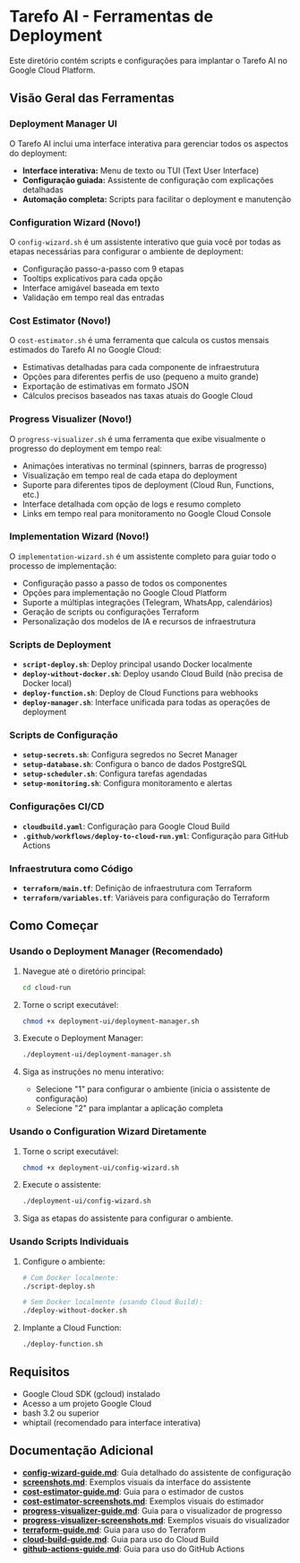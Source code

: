 # Tarefo AI - Ferramentas de Deployment

Este diretório contém scripts e configurações para implantar o Tarefo AI no Google Cloud Platform.

## Visão Geral das Ferramentas

### Deployment Manager UI

O Tarefo AI inclui uma interface interativa para gerenciar todos os aspectos do deployment:

- **Interface interativa:** Menu de texto ou TUI (Text User Interface)
- **Configuração guiada:** Assistente de configuração com explicações detalhadas
- **Automação completa:** Scripts para facilitar o deployment e manutenção

### Configuration Wizard (Novo!)

O `config-wizard.sh` é um assistente interativo que guia você por todas as etapas necessárias para configurar o ambiente de deployment:

- Configuração passo-a-passo com 9 etapas
- Tooltips explicativos para cada opção
- Interface amigável baseada em texto
- Validação em tempo real das entradas

### Cost Estimator (Novo!)

O `cost-estimator.sh` é uma ferramenta que calcula os custos mensais estimados do Tarefo AI no Google Cloud:

- Estimativas detalhadas para cada componente de infraestrutura
- Opções para diferentes perfis de uso (pequeno a muito grande)
- Exportação de estimativas em formato JSON
- Cálculos precisos baseados nas taxas atuais do Google Cloud

### Progress Visualizer (Novo!)

O `progress-visualizer.sh` é uma ferramenta que exibe visualmente o progresso do deployment em tempo real:

- Animações interativas no terminal (spinners, barras de progresso)
- Visualização em tempo real de cada etapa do deployment
- Suporte para diferentes tipos de deployment (Cloud Run, Functions, etc.)
- Interface detalhada com opção de logs e resumo completo
- Links em tempo real para monitoramento no Google Cloud Console

### Implementation Wizard (Novo!)

O `implementation-wizard.sh` é um assistente completo para guiar todo o processo de implementação:

- Configuração passo a passo de todos os componentes
- Opções para implementação no Google Cloud Platform
- Suporte a múltiplas integrações (Telegram, WhatsApp, calendários)
- Geração de scripts ou configurações Terraform
- Personalização dos modelos de IA e recursos de infraestrutura

### Scripts de Deployment

- **`script-deploy.sh`**: Deploy principal usando Docker localmente
- **`deploy-without-docker.sh`**: Deploy usando Cloud Build (não precisa de Docker local)
- **`deploy-function.sh`**: Deploy de Cloud Functions para webhooks
- **`deploy-manager.sh`**: Interface unificada para todas as operações de deployment

### Scripts de Configuração

- **`setup-secrets.sh`**: Configura segredos no Secret Manager
- **`setup-database.sh`**: Configura o banco de dados PostgreSQL
- **`setup-scheduler.sh`**: Configura tarefas agendadas
- **`setup-monitoring.sh`**: Configura monitoramento e alertas

### Configurações CI/CD

- **`cloudbuild.yaml`**: Configuração para Google Cloud Build
- **`.github/workflows/deploy-to-cloud-run.yml`**: Configuração para GitHub Actions

### Infraestrutura como Código

- **`terraform/main.tf`**: Definição de infraestrutura com Terraform
- **`terraform/variables.tf`**: Variáveis para configuração do Terraform

## Como Começar

### Usando o Deployment Manager (Recomendado)

1. Navegue até o diretório principal:
   ```bash
   cd cloud-run
   ```

2. Torne o script executável:
   ```bash
   chmod +x deployment-ui/deployment-manager.sh
   ```

3. Execute o Deployment Manager:
   ```bash
   ./deployment-ui/deployment-manager.sh
   ```

4. Siga as instruções no menu interativo:
   - Selecione "1" para configurar o ambiente (inicia o assistente de configuração)
   - Selecione "2" para implantar a aplicação completa

### Usando o Configuration Wizard Diretamente

1. Torne o script executável:
   ```bash
   chmod +x deployment-ui/config-wizard.sh
   ```

2. Execute o assistente:
   ```bash
   ./deployment-ui/config-wizard.sh
   ```

3. Siga as etapas do assistente para configurar o ambiente.

### Usando Scripts Individuais

1. Configure o ambiente:
   ```bash
   # Com Docker localmente:
   ./script-deploy.sh
   
   # Sem Docker localmente (usando Cloud Build):
   ./deploy-without-docker.sh
   ```

2. Implante a Cloud Function:
   ```bash
   ./deploy-function.sh
   ```

## Requisitos

- Google Cloud SDK (gcloud) instalado
- Acesso a um projeto Google Cloud
- bash 3.2 ou superior
- whiptail (recomendado para interface interativa)

## Documentação Adicional

- **[config-wizard-guide.md](deployment-ui/config-wizard-guide.md)**: Guia detalhado do assistente de configuração
- **[screenshots.md](deployment-ui/screenshots.md)**: Exemplos visuais da interface do assistente
- **[cost-estimator-guide.md](deployment-ui/cost-estimator-guide.md)**: Guia para o estimador de custos
- **[cost-estimator-screenshots.md](deployment-ui/cost-estimator-screenshots.md)**: Exemplos visuais do estimador
- **[progress-visualizer-guide.md](deployment-ui/progress-visualizer-guide.md)**: Guia para o visualizador de progresso
- **[progress-visualizer-screenshots.md](deployment-ui/progress-visualizer-screenshots.md)**: Exemplos visuais do visualizador
- **[terraform-guide.md](terraform/terraform-guide.md)**: Guia para uso do Terraform
- **[cloud-build-guide.md](cloud-build-guide.md)**: Guia para uso do Cloud Build
- **[github-actions-guide.md](../.github/github-actions-guide.md)**: Guia para uso do GitHub Actions
